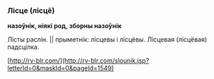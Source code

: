 ### Лісце (лісцё)
**назоўнік, ніякі род, зборны назоўнік**

Лісты раслін. || прыметнік: лісцевы і лісцёвы. Лісцевая (лісцёвая) падсцілка.

<a rel="author">[http://rv-blr.com/](http://rv-blr.com/slounik.jsp?letterId=0&maskId=0&pageId=1549)</a>
